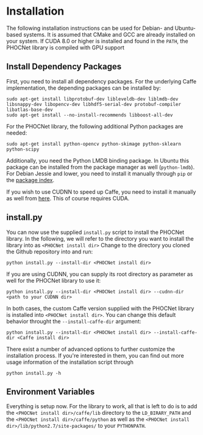 # Installation
The following installation instructions can be used for Debian- and Ubuntu-based systems. It is assumed that CMake and GCC are already installed on your system. If CUDA 8.0 or higher is installed and found in the `PATH`, the PHOCNet library is compiled with GPU support

## Install Dependency Packages
First, you need to install all dependency packages. For the underlying Caffe implementation, the depending packages can be installed by:
```
sudo apt-get install libprotobuf-dev libleveldb-dev liblmdb-dev libsnappy-dev libopencv-dev libhdf5-serial-dev protobuf-compiler libatlas-base-dev
sudo apt-get install --no-install-recommends libboost-all-dev
```
For the PHOCNet library, the following additional Python packages are needed:
```
sudo apt-get install python-opencv python-skimage python-sklearn python-scipy

```
Additionally, you need the Python LMDB binding package. In Ubuntu this package can be installed from the package manager as well (`python-lmdb`). For Debian Jessie and lower, you need to install it manually through `pip` or the [package index](https://pypi.python.org/pypi/lmdb).

If you wish to use CUDNN to speed up Caffe, you need to install it manually as well from [here](https://developer.nvidia.com/cudnn). This of course requires CUDA.

## install.py
You can now use the supplied `install.py` script to install the PHOCNet library. In the following, we will refer to the directory you want to install the library into as `<PHOCNet install dir>` Change to the directory you cloned the Github repository into and run:
```
python install.py --install-dir <PHOCNet install dir>
```
If you are using CUDNN, you can supply its root directory as parameter as well for the PHOCNet library to use it:
```
python install.py --install-dir <PHOCNet install dir> --cudnn-dir <path to your CUDNN dir>
```
In both cases, the custom Caffe version supplied with the PHOCNet library is installed into `<PHOCNet install dir>`. You can change this default behavior throught the `--install-caffe-dir` argument:
```
python install.py --install-dir <PHOCNet install dir> --install-caffe-dir <Caffe install dir>
```
There exist a number of advanced options to further customize the installation process. If you're interested in them, you can find out more usage information of the installation script through
```
python install.py -h
```

## Environment Variables
Everything is setup now. For the library to work, all that is left to do is to add the `<PHOCNet install dir>/caffe/lib` directory to the `LD_BIRARY_PATH` and the `<PHOCNet install dir>/caffe/python` as well as the `<PHOCNet install dir>/lib/python2.7/site-packages/` to your `PYTHONPATH`.